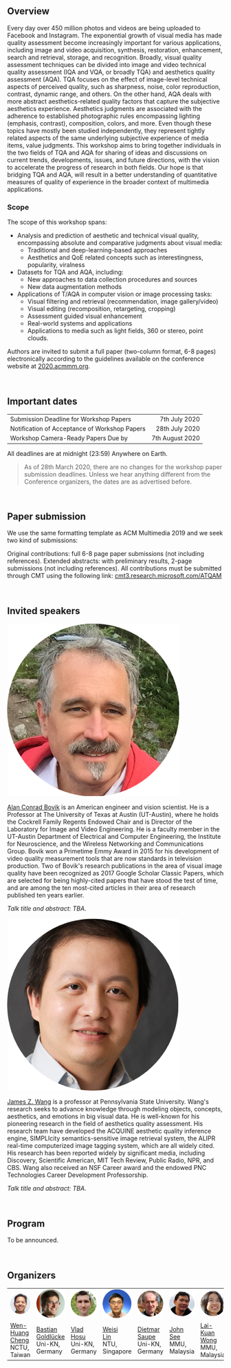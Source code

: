 ## Overview

Every day over 450 million photos and videos are being uploaded to Facebook and Instagram. The exponential growth of visual media has made quality assessment become increasingly important for various applications, including image and video acquisition, synthesis, restoration, enhancement, search and retrieval, storage, and recognition. Broadly, visual quality assessment techniques can be divided into image and video technical quality assessment (IQA and VQA, or broadly TQA) and aesthetics quality assessment (AQA). TQA focuses on the effect of image-level technical aspects of perceived quality, such as sharpness, noise, color reproduction, contrast, dynamic range, and others. On the other hand, AQA deals with more abstract aesthetics-related quality factors that capture the subjective aesthetics experience. Aesthetics judgments are associated with the adherence to established photographic rules encompassing lighting (emphasis, contrast), composition, colors, and more. Even though these topics have mostly been studied independently, they represent tightly related aspects of the same underlying subjective experience of media items, value judgments. This workshop aims to bring together individuals in the two fields of TQA and AQA for sharing of ideas and discussions on current trends, developments, issues, and future directions, with the vision to accelerate the progress of research in both fields. Our hope is that bridging TQA and AQA, will result in a better understanding of quantitative measures of quality of experience in the broader context of multimedia applications.

### Scope 

The scope of this workshop spans:
* Analysis and prediction of aesthetic and technical visual quality, encompassing absolute and comparative judgments about visual media:
  * Traditional and deep-learning-based approaches
  * Aesthetics and QoE related concepts such as interestingness, popularity, viralness
* Datasets for TQA and AQA, including:
  * New approaches to data collection procedures and sources
  * New data augmentation methods	
* Applications of T/AQA in computer vision or image processing tasks:
  * Visual filtering and retrieval (recommendation, image gallery/video)
  * Visual editing (recomposition, retargeting, cropping)
  * Assessment guided visual enhancement
  * Real-world systems and applications
  * Applications to media such as light fields, 360 or stereo, point clouds.
 
Authors are invited to submit a full paper (two-column format, 6-8 pages) electronically according to the guidelines available on the conference website at [2020.acmmm.org](https://2020.acmmm.org/).

<br/>

## Important dates

|  |  |
| :--- |---: |
| Submission Deadline for Workshop Papers       |  7th July 2020   |
| Notification of Acceptance of Workshop Papers | 28th July 2020   |
| Workshop Camera-Ready Papers Due by           |  7th August 2020 |

All deadlines are at midnight (23:59) Anywhere on Earth.

> As of 28th March 2020, there are no changes for the workshop paper submission deadlines. 
Unless we hear anything different from the Conference organizers, the dates are as advertised before.

<br/>

## Paper submission

We use the same formatting template as ACM Multimedia 2019 and we seek two kind of submissions:

Original contributions: full 6-8 page paper submissions (not including references).
Extended abstracts: with preliminary results, 2-page submissions (not including references).
All contributions must be submitted through CMT using the following link: [cmt3.research.microsoft.com/ATQAM](https://cmt3.research.microsoft.com/ATQAM)

<br/>

## Invited speakers

<img src="assets/images/alan-bovik.png" alt="Alan Conrad Bovik" class="speaker"/>

[Alan Conrad Bovik](http://www.ece.utexas.edu/people/faculty/alan-bovik) is an American engineer and vision scientist. He is a Professor at The University of Texas at Austin (UT-Austin), where he holds the Cockrell Family Regents Endowed Chair and is Director of the Laboratory for Image and Video Engineering. He is a faculty member in the UT-Austin Department of Electrical and Computer Engineering, the Institute for Neuroscience, and the Wireless Networking and Communications Group. Bovik won a Primetime Emmy Award in 2015 for his development of video quality measurement tools that are now standards in television production. Two of Bovik's research publications in the area of visual image quality have been recognized as 2017 Google Scholar Classic Papers, which are selected for being highly-cited papers that have stood the test of time, and are among the ten most-cited articles in their area of research published ten years earlier.

_Talk title and abstract: TBA._

<img src="assets/images/james-wang.png" alt="James Z. Wang" class="speaker"/>

[James Z. Wang](http://infolab.stanford.edu/~wangz/home/) is a professor at Pennsylvania State University. Wang's research seeks to advance knowledge through modeling objects, concepts, aesthetics, and emotions in big visual data. He is well-known for his pioneering research in the field of aesthetics quality assessment. His research team have developed the ACQUINE aesthetic quality inference engine, SIMPLIcity semantics-sensitive image retrieval system, the ALIPR real-time computerized image tagging system, which are all widely cited. His research has been reported widely by significant media, including Discovery, Scientific American, MIT Tech Review, Public Radio, NPR, and CBS. Wang also received an NSF Career award and the endowed PNC Technologies Career Development Professorship.

_Talk title and abstract: TBA._

<br/>

## Program

To be announced.

<br/>

## Organizers

<table id="page">
    <tr>
     <td id="page"><img src="assets/images/wen-huang.png" class="profile"/></td>
     <td id="page"><img src="assets/images/bastian-goldlueke.png" class="profile"/></td>
     <td id="page"><img src="assets/images/vlad-hosu.png" class="profile"/></td>
     <td id="page"><img src="assets/images/weisi-lin.png" class="profile"/></td>
     <td id="page"><img src="assets/images/dietmar-saupe.png" class="profile"/></td>
     <td id="page"><img src="assets/images/john-see.png" class="profile"/></td>
     <td id="page"><img src="assets/images/lai-kuan-wong.png" class="profile"/></td>
    </tr>
    <tr align="top">
     <td width="80px"> <a href="http://aimmlab.nctu.edu.tw/whcheng/index.html">Wen-Huang<br/> Cheng</a><br/> NCTU,<br/> Taiwan </td>
     <td width="80px"> <a href="https://www.cvia.uni-konstanz.de/personen/prof-dr-bastian-goldluecke/">Bastian<br/> Goldlücke</a><br/> Uni-KN, Germany </td>
     <td width="80px"> <a href="https://www.mmsp.uni-konstanz.de/people/overview/research-staff/vlad-hosu/">Vlad<br/> Hosu</a><br/> Uni-KN, Germany </td>
     <td width="80px"> <a href="https://www.ntu.edu.sg/home/wslin/">Weisi<br/> Lin</a><br/> NTU, Singapore </td>
     <td width="80px"> <a href="https://www.mmsp.uni-konstanz.de/people/overview/prof-dr-dietmar-saupe/">Dietmar<br/> Saupe</a><br/> Uni-KN, Germany </td>
     <td width="80px"> <a href="https://mmuexpert.mmu.edu.my/johnsee">John<br/> See</a><br/> MMU, Malaysia </td>
     <td width="80px"> <a href="https://mmuexpert.mmu.edu.my/lkwong">Lai-Kuan<br/> Wong</a><br/> MMU, Malaysia </td>
    </tr>
</table>



